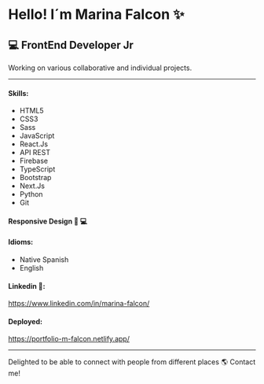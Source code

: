 # Hello! I´m Marina Falcon ✨

## 💻 FrontEnd Developer Jr

Working on various collaborative and individual projects.
***
#### __Skills__:

* HTML5
* CSS3
* Sass
* JavaScript
* React.Js
* API REST
* Firebase
* TypeScript
* Bootstrap
* Next.Js
* Python
* Git

#### Responsive Design  📱 💻 

#### __Idioms__:

* Native Spanish
* English

#### Linkedin 🔗:
https://www.linkedin.com/in/marina-falcon/

#### Deployed:
https://portfolio-m-falcon.netlify.app/

***

Delighted to be able to connect with people from different places 🌎 Contact me!


